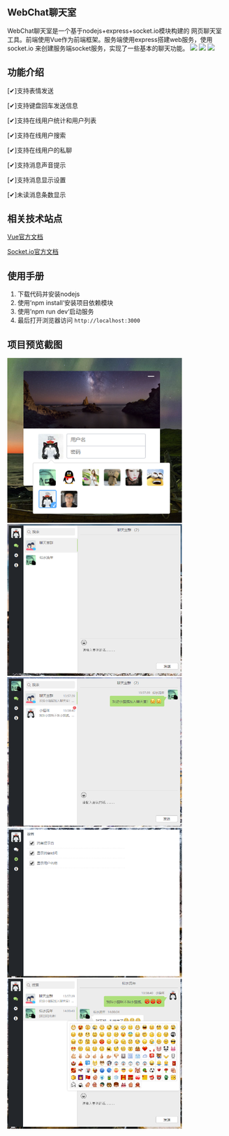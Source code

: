 WebChat聊天室
---

WebChat聊天室是一个基于nodejs+express+socket.io模块构建的
网页聊天室工具。前端使用Vue作为前端框架。服务端使用express搭建web服务，使用socket.io
来创建服务端socket服务，实现了一些基本的聊天功能。
![](https://img.shields.io/github/stars/cleverqin/node-websocket-Chatroom?label=Star&style=flat&logo=github)
![](https://img.shields.io/github/forks/cleverqin/node-websocket-Chatroom?label=Fork&style=flat&logo=github)
![](https://img.shields.io/badge/Version-1.0.0-blue)

功能介绍
---
[✔]支持表情发送

[✔]支持键盘回车发送信息

[✔]支持在线用户统计和用户列表

[✔]支持在线用户搜索

[✔]支持在线用户的私聊

[✔]支持消息声音提示

[✔]支持消息显示设置

[✔]未读消息条数显示

相关技术站点
---
[Vue官方文档](https://cn.vuejs.org/v2/api/)

[Socket.io官方文档](https://socket.io/docs/)

使用手册
---
1. 下载代码并安装nodejs
2. 使用’npm install‘安装项目依赖模块
3. 使用’npm run dev‘启动服务
4. 最后打开浏览器访问 `http://localhost:3000`

项目预览截图
---
<img src='./static/images/screenshot/screen_01.png' width='400px'>

<img src='./static/images/screenshot/screen_02.png' width='400px'>

<img src='./static/images/screenshot/screen_03.png' width='400px'>

<img src='./static/images/screenshot/screen_04.png' width='400px'>

<img src='./static/images/screenshot/screen_05.png' width='400px'>

